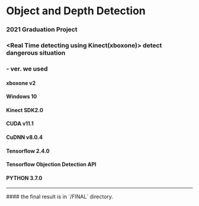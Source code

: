 # Object and Depth Detection 

### 2021 Graduation Project
### <Real Time detecting using Kinect(xboxone)> detect dangerous situation

### - ver. we used
#### xboxone v2
#### Windows 10
#### Kinect SDK2.0
#### CUDA v11.1
#### CuDNN v8.0.4
#### Tensorflow 2.4.0
#### Tensorflow Objection Detection API
#### PYTHON 3.7.0

<hr>
#### the final result is in `/FINAL` directory.
